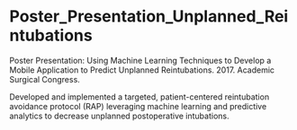 # Poster_Presentation_Unplanned_Reintubations
Poster Presentation: Using Machine Learning Techniques to Develop a Mobile Application to Predict Unplanned Reintubations. 2017. Academic Surgical Congress.

Developed and implemented a targeted, patient-centered reintubation avoidance protocol (RAP) leveraging machine learning and predictive analytics to decrease unplanned postoperative intubations.
